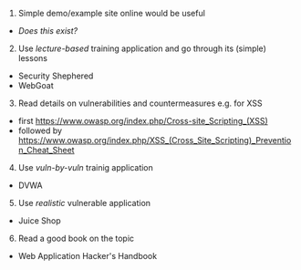 1. Simple demo/example site online would be useful
  - _Does this exist?_
2. Use _lecture-based_ training application and go through its (simple) lessons
  - Security Shephered
  - WebGoat
3. Read details on vulnerabilities and countermeasures e.g. for XSS
  -  first https://www.owasp.org/index.php/Cross-site_Scripting_(XSS)
  -  followed by https://www.owasp.org/index.php/XSS_(Cross_Site_Scripting)_Prevention_Cheat_Sheet
4. Use _vuln-by-vuln_ trainig application
  - DVWA
5. Use _realistic_ vulnerable application
  - Juice Shop
6. Read a good book on the topic
  - Web Application Hacker's Handbook
